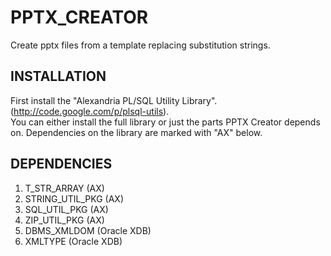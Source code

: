 PPTX_CREATOR
============
Create pptx files from a template replacing substitution strings.  

INSTALLATION
------------
First install the "Alexandria PL/SQL Utility Library". (http://code.google.com/p/plsql-utils).  
You can either install the full library or just the parts PPTX Creator depends on.
Dependencies on the library are marked with "AX" below.

DEPENDENCIES
------------
1. T_STR_ARRAY (AX)
2. STRING_UTIL_PKG (AX)
3. SQL_UTIL_PKG (AX)
4. ZIP_UTIL_PKG (AX)
5. DBMS_XMLDOM (Oracle XDB)
6. XMLTYPE (Oracle XDB)
